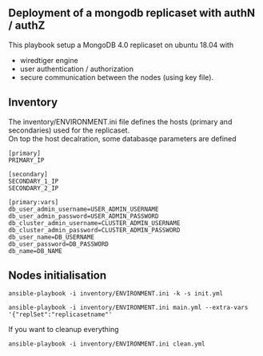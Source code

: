 Deployment of a mongodb replicaset with authN / authZ
-----------------------------------------------------

This playbook setup a MongoDB 4.0 replicaset on ubuntu 18.04 with
* wiredtiger engine
* user authentication / authorization
* secure communication between the nodes (using key file).

Inventory
---------

The inventory/ENVIRONMENT.ini file defines the hosts (primary and secondaries) used for the replicaset.  
On top the host decalration, some databasqe parameters are defined

```
[primary]
PRIMARY_IP

[secondary]
SECONDARY_1_IP
SECONDARY_2_IP

[primary:vars]
db_user_admin_username=USER_ADMIN_USERNAME
db_user_admin_password=USER_ADMIN_PASSWORD
db_cluster_admin_username=CLUSTER_ADMIN_USERNAME
db_cluster_admin_password=CLUSTER_ADMIN_PASSWORD
db_user_name=DB_USERNAME
db_user_password=DB_PASSWORD
db_name=DB_NAME
```

Nodes initialisation
--------------------


```ansible-playbook -i inventory/ENVIRONMENT.ini -k -s init.yml```

```ansible-playbook -i inventory/ENVIRONMENT.ini main.yml --extra-vars '{"replSet":"replicasetname"'```

If you want to cleanup everything

```ansible-playbook -i inventory/ENVIRONMENT.ini clean.yml```


